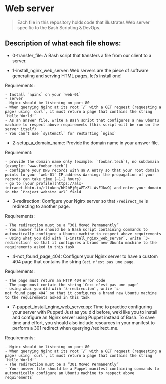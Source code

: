 # Web server
> Each file in this repository holds code that illustrates Web server
> specific to the Bash Scripting & DevOps.

## Description of what each file shows:
* 0-transfer_file: A Bash script that transfers a file from our client to a server.

* 1-install_nginx_web_server: Web servers are the piece of software generating and serving HTML pages, let’s install one!

Requirements:

	- Install `nginx` on your `web-01`
	- server
	- Nginx should be listening on port 80
	- When querying Nginx at its root `/` with a GET request (requesting a page) using `curl`, it must return a page that contains the string `Hello World!`
	- As an answer file, write a Bash script that configures a new Ubuntu machine to respect above requirements (this script will be run on the server itself)
	- You can’t use `systemctl` for restarting `nginx`


* 2-setup_a_domain_name: Provide the domain name in your answer file.

Requirement:

	- provide the domain name only (example: `foobar.tech`), no subdomain (example: `www.foobar.tech`)
	- configure your DNS records with an A entry so that your root domain points to your `web-01` IP address Warning: the propagation of your records can take time (~1-2 hours)
	- go to [your profile](https://alx-intranet.hbtn.io/rltoken/hH2hPj0jwETzZL-AvFJkwQ) and enter your domain in the `Project website url` field


* 3-redirection: Configure your Nginx server so that `/redirect_me` is redirecting to another page.

Requirements:

	- The redirection must be a “301 Moved Permanently”
	- You answer file should be a Bash script containing commands to automatically configure a Ubuntu machine to respect above requirements
	- Using what you did with `1-install_nginx_web_server`, write `3-redirection` so that it configures a brand new Ubuntu machine to the requirements asked in this task


* 4-not_found_page_404: Configure your Nginx server to have a custom 404 page that contains the string `Ceci n'est pas une page`.

Requirements:

	- The page must return an HTTP 404 error code
	- The page must contain the string `Ceci n'est pas une page`
	- Using what you did with `3-redirection`, write `4-not_found_page_404` so that it configures a brand new Ubuntu machine to the requirements asked in this task

* 7-puppet_install_nginx_web_server.pp: Time to practice configuring your server with Puppet! Just as you did before, we’d like you to install and configure an Nginx server using Puppet instead of Bash. To save time and effort, you should also include resources in your manifest to perform a 301 redirect when querying /redirect_me.

Requirements:

	- Nginx should be listening on port 80
	- When querying Nginx at its root `/` with a GET request (requesting a page) using `curl`, it must return a page that contains the string `Hello World!`
	- The redirection must be a “301 Moved Permanently”
	- Your answer file should be a Puppet manifest containing commands to automatically configure an Ubuntu machine to respect above requirements
